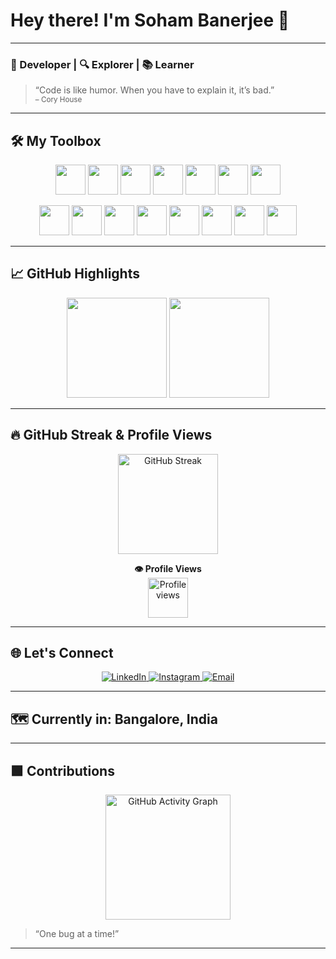# Hey there! I'm Soham Banerjee 👾

---

### 🚀 Developer | 🔍 Explorer | 📚 Learner

> “Code is like humor. When you have to explain it, it’s bad.”  
> <sub>– Cory House</sub>

---

## 🛠️ My Toolbox

<p align="center">
  <img src="https://img.shields.io/badge/C%2B%2B-00599C?style=for-the-badge&logo=c%2B%2B&logoColor=white" height="48"/>
  <img src="https://img.shields.io/badge/Python-3776AB?style=for-the-badge&logo=python&logoColor=white" height="48"/>
  <img src="https://img.shields.io/badge/JavaScript-F7DF1E?style=for-the-badge&logo=javascript&logoColor=black" height="48"/>
  <img src="https://img.shields.io/badge/HTML5-E34F26?style=for-the-badge&logo=html5&logoColor=white" height="48"/>
  <img src="https://img.shields.io/badge/CSS3-1572B6?style=for-the-badge&logo=css3&logoColor=white" height="48"/>
  <img src="https://img.shields.io/badge/GitHub-181717?style=for-the-badge&logo=github&logoColor=white" height="48"/>
  <img src="https://img.shields.io/badge/VS%20Code-007ACC?style=for-the-badge&logo=visual-studio-code&logoColor=white" height="48"/>
</p>

<p align="center">
  <img src="https://img.shields.io/badge/Bootstrap-7952B3?style=for-the-badge&logo=bootstrap&logoColor=white" height="48"/>
  <img src="https://img.shields.io/badge/Express.js-000000?style=for-the-badge&logo=express&logoColor=white" height="48"/>
  <img src="https://img.shields.io/badge/Node.js-339933?style=for-the-badge&logo=nodedotjs&logoColor=white" height="48"/>
  <img src="https://img.shields.io/badge/EJS-23C552?style=for-the-badge&logo=ejs&logoColor=white" height="48"/>
  <img src="https://img.shields.io/badge/PostgreSQL-4169E1?style=for-the-badge&logo=postgresql&logoColor=white" height="48"/>
  <img src="https://img.shields.io/badge/OAuth-4285F4?style=for-the-badge&logo=oauth&logoColor=white" height="48"/>
  <img src="https://img.shields.io/badge/Postman-FF6C37?style=for-the-badge&logo=postman&logoColor=white" height="48"/>
  <img src="https://img.shields.io/badge/Git-F05032?style=for-the-badge&logo=git&logoColor=white" height="48"/>
</p>

---

## 📈 GitHub Highlights

<p align="center">
  <img src="https://github-readme-stats.vercel.app/api?username=oki-dokii&show_icons=true&theme=github_dark" height="160"/>
  <img src="https://github-readme-stats.vercel.app/api/top-langs/?username=oki-dokii&layout=compact&theme=github_dark" height="160"/>
</p>

---

## 🔥 GitHub Streak & Profile Views

<p align="center">
  <!-- Streak Widget: Dark Theme -->
  <img src="https://streak-stats.demolab.com/?user=oki-dokii&theme=dark&hide_border=true&date_format=j%20M%5B%20Y%5D" alt="GitHub Streak" height="160"/>
</p>
<p align="center">
  <b>👁️ Profile Views</b><br>
  <img src="https://komarev.com/ghpvc/?username=oki-dokii&color=1abc9c&style=for-the-badge" alt="Profile views" height="64"/>
</p>

---

## 🌐 Let's Connect

<p align="center">
  <a href="https://www.linkedin.com/in/soham-banerjee-838b8a253">
    <img src="https://img.shields.io/badge/LinkedIn-blue?style=flat-square&logo=linkedin" alt="LinkedIn"/>
  </a>
  <a href="https://www.instagram.com/so_herei_am_3/">
    <img src="https://img.shields.io/badge/Instagram-E4405F?style=flat-square&logo=instagram&logoColor=white" alt="Instagram"/>
  </a>
  <a href="mailto:Soham.Banerjee@iiitb.ac.in">
    <img src="https://img.shields.io/badge/Email-D14836?style=flat-square&logo=gmail&logoColor=white" alt="Email"/>
  </a>
</p>

---

## 🗺️ Currently in: Bangalore, India

---


## 🟩 Contributions

<p align="center">
  <img src="https://github-readme-activity-graph.vercel.app/graph?username=oki-dokii&bg_color=1a1b1f&color=00e676&line=39ff14&point=1aff00&area=true&hide_border=true" alt="GitHub Activity Graph" height="200"/>
</p>

> “One bug at a time!”

---

